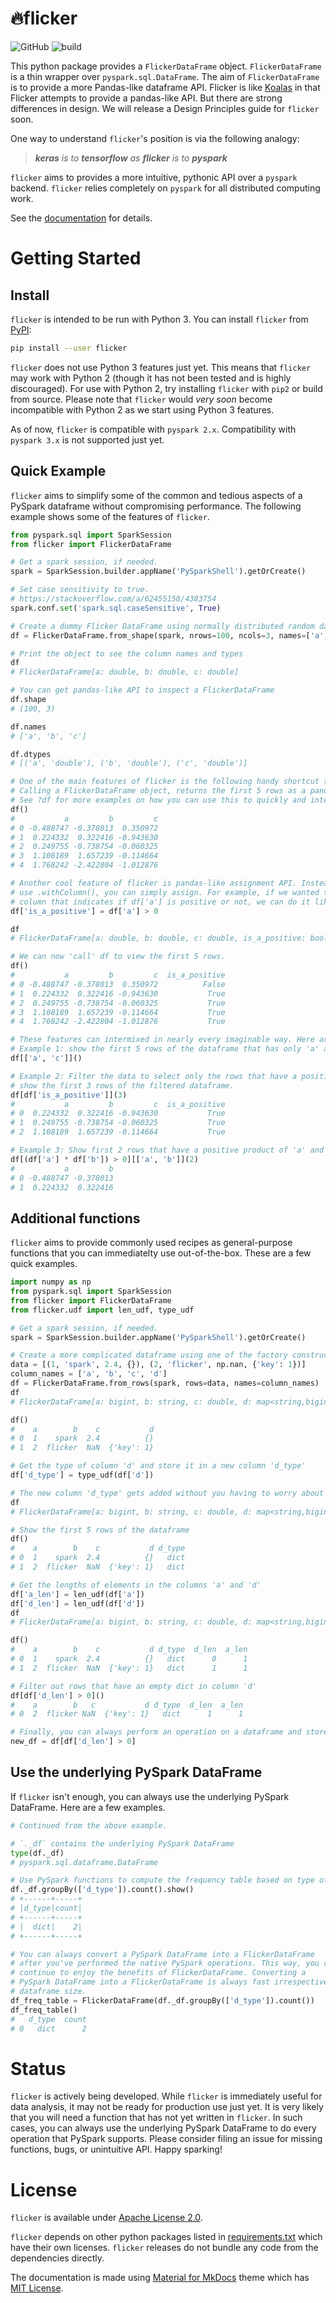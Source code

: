 # 🔥flicker
![GitHub](https://img.shields.io/github/license/ankur-gupta/flicker?link=https%3A%2F%2Fgithub.com%2Fankur-gupta%2Fflicker%2Fblob%2Fmain%2FLICENSE)
![build](https://img.shields.io/github/actions/workflow/status/ankur-gupta/flicker/build.yml)

[//]: # ([![PyPI Latest Release]&#40;https://img.shields.io/pypi/v/flicker.svg&#41;]&#40;https://pypi.org/project/flicker/&#41;)
[//]: # ([![codecov]&#40;https://codecov.io/gh/ankur-gupta/flicker/branch/master/graph/badge.svg&#41;]&#40;https://codecov.io/gh/ankur-gupta/flicker&#41;)

This python package provides a `FlickerDataFrame` object. `FlickerDataFrame`
is a thin wrapper over `pyspark.sql.DataFrame`. The aim of `FlickerDataFrame`
is to provide a more Pandas-like dataframe API. Flicker is like
[Koalas](https://github.com/databricks/koalas)
in that Flicker attempts to provide a pandas-like API. But there are strong
differences in design. We will release a Design Principles guide for `flicker`
soon.

One way to understand `flicker`'s position is via the following analogy:

> _**keras** is to **tensorflow** as **flicker** is to **pyspark**_

`flicker` aims to provides a more intuitive, pythonic API over a `pyspark`
backend. `flicker` relies completely on `pyspark` for all distributed
computing work.

See the [documentation](https://flicker.perfectlyrandom.org/) for details.


# Getting Started
## Install
`flicker` is intended to be run with Python 3. You can install `flicker`
from [PyPI](https://pypi.org/project/flicker/):
```bash
pip install --user flicker
```

`flicker` does not use Python 3 features just yet. This means that `flicker`
may work with Python 2 (though it has not been tested and is highly
discouraged). For use with Python 2, try installing `flicker` with `pip2` or
build from source. Please note that `flicker` would _very soon_ become
incompatible with Python 2 as we start using Python 3 features.

As of now, `flicker` is compatible with `pyspark 2.x`. Compatibility with
`pyspark 3.x` is not supported just yet.

## Quick Example
`flicker` aims to simplify some of the common and tedious aspects of a PySpark
dataframe without compromising performance. The following example shows some
of the features of `flicker`.

 ```python
from pyspark.sql import SparkSession
from flicker import FlickerDataFrame

# Get a spark session, if needed.
spark = SparkSession.builder.appName('PySparkShell').getOrCreate()

# Set case sensitivity to true.
# https://stackoverflow.com/a/62455158/4383754
spark.conf.set('spark.sql.caseSensitive', True)

# Create a dummy Flicker DataFrame using normally distributed random data of shape (100, 3)
df = FlickerDataFrame.from_shape(spark, nrows=100, ncols=3, names=['a', 'b', 'c'], fill='randn')

# Print the object to see the column names and types
df
# FlickerDataFrame[a: double, b: double, c: double]

# You can get pandas-like API to inspect a FlickerDataFrame
df.shape
# (100, 3)

df.names
# ['a', 'b', 'c']

df.dtypes
# [('a', 'double'), ('b', 'double'), ('c', 'double')]

# One of the main features of flicker is the following handy shortcut to view the data.
# Calling a FlickerDataFrame object, returns the first 5 rows as a pandas DataFrame.
# See ?df for more examples on how you can use this to quickly and interactively perform analysis.
df()
#           a         b         c
# 0 -0.488747 -0.378013  0.350972
# 1  0.224332  0.322416 -0.943630
# 2  0.249755 -0.738754 -0.060325
# 3  1.108189  1.657239 -0.114664
# 4  1.768242 -2.422804 -1.012876

# Another cool feature of flicker is pandas-like assignment API. Instead of having to
# use .withColumn(), you can simply assign. For example, if we wanted to create a new
# column that indicates if df['a'] is positive or not, we can do it like this:
df['is_a_positive'] = df['a'] > 0

df
# FlickerDataFrame[a: double, b: double, c: double, is_a_positive: boolean]

# We can now 'call' df to view the first 5 rows.
df()
#           a         b         c  is_a_positive
# 0 -0.488747 -0.378013  0.350972          False
# 1  0.224332  0.322416 -0.943630           True
# 2  0.249755 -0.738754 -0.060325           True
# 3  1.108189  1.657239 -0.114664           True
# 4  1.768242 -2.422804 -1.012876           True

# These features can intermixed in nearly every imaginable way. Here are some quick examples.
# Example 1: show the first 5 rows of the dataframe that has only 'a' and 'c' names selected.
df[['a', 'c']]()

# Example 2: Filter the data to select only the rows that have a positive value in column 'a' and
# show the first 3 rows of the filtered dataframe.
df[df['is_a_positive']](3)
#           a         b         c  is_a_positive
# 0  0.224332  0.322416 -0.943630           True
# 1  0.249755 -0.738754 -0.060325           True
# 2  1.108189  1.657239 -0.114664           True

# Example 3: Show first 2 rows that have a positive product of 'a' and 'b'
df[(df['a'] * df['b']) > 0][['a', 'b']](2)
#           a         b
# 0 -0.488747 -0.378013
# 1  0.224332  0.322416
 ```

 ## Additional functions
`flicker` aims to provide commonly used recipes as general-purpose functions
that you can immediatelty use out-of-the-box. These are a few quick examples.
 ```python
import numpy as np
from pyspark.sql import SparkSession
from flicker import FlickerDataFrame
from flicker.udf import len_udf, type_udf

# Get a spark session, if needed.
spark = SparkSession.builder.appName('PySparkShell').getOrCreate()

# Create a more complicated dataframe using one of the factory constructor
data = [(1, 'spark', 2.4, {}), (2, 'flicker', np.nan, {'key': 1})]
column_names = ['a', 'b', 'c', 'd']
df = FlickerDataFrame.from_rows(spark, rows=data, names=column_names)
df
# FlickerDataFrame[a: bigint, b: string, c: double, d: map<string,bigint>]

df()
#    a        b    c           d
# 0  1    spark  2.4          {}
# 1  2  flicker  NaN  {'key': 1}

# Get the type of column 'd' and store it in a new column 'd_type'
df['d_type'] = type_udf(df['d'])

# The new column 'd_type' gets added without you having to worry about making a udf.
df
# FlickerDataFrame[a: bigint, b: string, c: double, d: map<string,bigint>, d_type: string]

# Show the first 5 rows of the dataframe
df()
#    a        b    c           d d_type
# 0  1    spark  2.4          {}   dict
# 1  2  flicker  NaN  {'key': 1}   dict

# Get the lengths of elements in the columns 'a' and 'd'
df['a_len'] = len_udf(df['a'])
df['d_len'] = len_udf(df['d'])
df
# FlickerDataFrame[a: bigint, b: string, c: double, d: map<string,bigint>, d_type: string, d_len: int, a_len: int]

df()
#    a        b    c           d d_type  d_len  a_len
# 0  1    spark  2.4          {}   dict      0      1
# 1  2  flicker  NaN  {'key': 1}   dict      1      1

# Filter out rows that have an empty dict in column 'd'
df[df['d_len'] > 0]()
#    a        b   c           d d_type  d_len  a_len
# 0  2  flicker NaN  {'key': 1}   dict      1      1

# Finally, you can always perform an operation on a dataframe and store it as a new dataframe
new_df = df[df['d_len'] > 0]
```

## Use the underlying PySpark DataFrame
If `flicker` isn't enough, you can always use the underlying PySpark DataFrame.
Here are a few examples.
```python
# Continued from the above example.

# `._df` contains the underlying PySpark DataFrame
type(df._df)
# pyspark.sql.dataframe.DataFrame

# Use PySpark functions to compute the frequency table based on type of column 'd'
df._df.groupBy(['d_type']).count().show()
# +------+-----+
# |d_type|count|
# +------+-----+
# |  dict|    2|
# +------+-----+

# You can always convert a PySpark DataFrame into a FlickerDataFrame
# after you've performed the native PySpark operations. This way, you can
# continue to enjoy the benefits of FlickerDataFrame. Converting a
# PySpark DataFrame into a FlickerDataFrame is always fast irrespective of
# dataframe size.
df_freq_table = FlickerDataFrame(df._df.groupBy(['d_type']).count())
df_freq_table()
#   d_type  count
# 0   dict      2
```

 # Status
`flicker` is actively being developed. While `flicker` is immediately useful
for data analysis, it may not be ready for production use just yet. It is very
likely that you will need a function that has not yet written in `flicker`.
In such cases, you can always use the underlying PySpark DataFrame to do
every operation that PySpark supports. Please consider filing an issue for
missing functions, bugs, or unintuitive API. Happy sparking!

# License
`flicker` is available under [Apache License 2.0](https://github.com/ankur-gupta/flicker/blob/master/LICENSE).

`flicker` depends on other python packages listed in
[requirements.txt](https://github.com/ankur-gupta/flicker/blob/master/requirements.txt)
which have their own licenses. `flicker` releases do not bundle any code from
the dependencies directly.

The documentation is made using [Material for MkDocs](https://squidfunk.github.io/mkdocs-material/)
theme which has [MIT License](https://squidfunk.github.io/mkdocs-material/license/).
